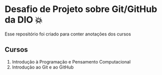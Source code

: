 # Desafio de Projeto sobre Git/GitHub da DIO :collision: 
Esse repositório foi criado para conter anotações dos cursos 

## Cursos 

1. Introdução à Programação e Pensamento Computacional
2. Introdução ao Git e ao GitHub